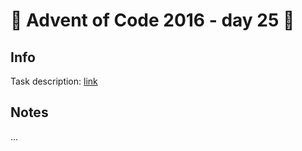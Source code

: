 # 🎄 Advent of Code 2016 - day 25 🎄

## Info

Task description: [link](https://adventofcode.com/2016/day/25)

## Notes

...